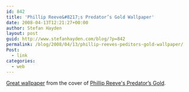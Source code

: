 ```yaml
---
id: 842
title: 'Phillip Reeve&#8217;s Predator’s Gold Wallpaper'
date: 2008-04-13T12:21:27+00:00
author: Stefan Hayden
layout: post
guid: http://www.stefanhayden.com/blog/?p=842
permalink: /blog/2008/04/13/phillip-reeves-peditors-gold-wallpaper/
Post:
  - link
categories:
  - web
---
```

<a href="http://www.ewallpapers.eu/Other/Abstract/Mystic-Castle.html">Great wallpaper</a> from the cover of <a href="http://www.booksiamreading.com/book/1111338287">Phillip Reeve's Predator’s Gold</a>.